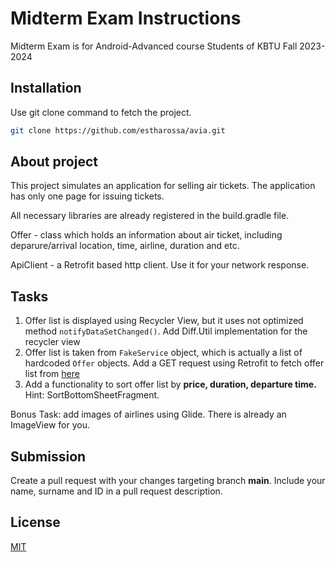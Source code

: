 # Midterm Exam Instructions

Midterm Exam is for Android-Advanced course Students of KBTU Fall 2023-2024

## Installation

Use git clone command to fetch the project.

```bash
git clone https://github.com/estharossa/avia.git
```

## About project

This project simulates an application for selling air tickets. The application has only one page for issuing tickets.

All necessary libraries are already registered in the build.gradle file.

Offer - class which holds an information about air ticket, including deparure/arrival location, time, airline, duration and etc.

ApiClient - a Retrofit based http client. Use it for your network response.


## Tasks

1. Offer list is displayed using Recycler View, but it uses not optimized method `notifyDataSetChanged()`. Add Diff.Util implementation for the recycler view
2. Offer list is taken from `FakeService` object, which is actually a list of hardcoded `Offer` objects. Add a GET request using Retrofit to fetch offer list from [here](https://my-json-server.typicode.com/estharossa/android-avia-db/db)
3. Add a functionality to sort offer list by **price, duration, departure time.** 
Hint: SortBottomSheetFragment.

Bonus Task: add images of airlines using Glide. There is already an ImageView for you.

## Submission

Create a pull request with your changes targeting branch **main**. 
Include your name, surname and ID in a pull request description.

## License

[MIT](https://choosealicense.com/licenses/mit/)
